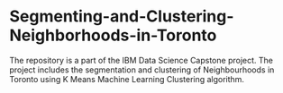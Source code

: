 # Segmenting-and-Clustering-Neighborhoods-in-Toronto
The repository is a part of the IBM Data Science Capstone project. The project includes the segmentation and clustering of Neighbourhoods in Toronto using K Means Machine Learning Clustering algorithm. 
